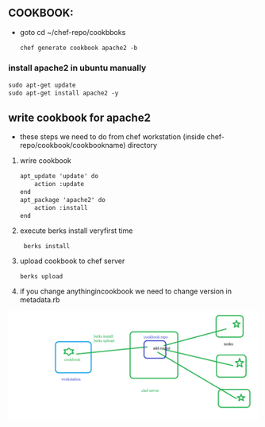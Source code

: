 ## COOKBOOK:
* goto cd ~/chef-repo/cookbboks
    ```
    chef generate cookbook apache2 -b 
    ```
### install apache2 in ubuntu manually
```
sudo apt-get update
sudo apt-get install apache2 -y
```
## write cookbook for apache2
* these steps we need to do from chef workstation (inside chef-repo/cookbook/cookbookname) directory
1. wrire cookbook
    ```
    apt_update 'update' do
        action :update
    end
    apt_package 'apache2' do
        action :install
    end
    ```
 2. execute berks install veryfirst time
    ```
     berks install
    ```
 3. upload cookbook to chef server 
    ```
    berks upload
    ```
 4. if you change anythingincookbook we need to change version in metadata.rb

![cookbook](cookbook.png)